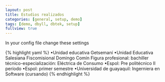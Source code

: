 ```yaml
---
layout: post
title: Estudios realizados
categories: [general, setup, demo]
tags: [demo, dbyll, dbtek, setup]
fullview: true
---
```


In your config file change these settings

{% highlight yaml %}
•Unidad educativa Getsemaní
•Unidad Educativa Salesiana Fiscomisional Domingo Comín 
 Figura profesional: bachiller técnico-especialización: Eléctrica de Consumo
•Espol: Pre politécnico II período 
•Espol: primer semestre 
•Universidad de guayaquil: Ingerniera en Software (cursando) 
{% endhighlight %}
